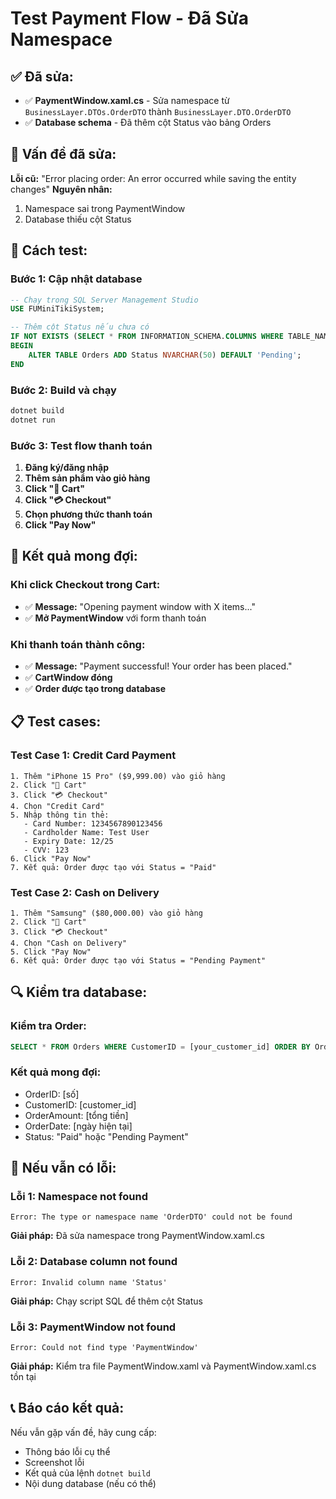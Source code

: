 # Test Payment Flow - Đã Sửa Namespace

## ✅ **Đã sửa:**
- ✅ **PaymentWindow.xaml.cs** - Sửa namespace từ `BusinessLayer.DTOs.OrderDTO` thành `BusinessLayer.DTO.OrderDTO`
- ✅ **Database schema** - Đã thêm cột Status vào bảng Orders

## 🔧 **Vấn đề đã sửa:**
**Lỗi cũ:** "Error placing order: An error occurred while saving the entity changes"
**Nguyên nhân:** 
1. Namespace sai trong PaymentWindow
2. Database thiếu cột Status

## 🚀 **Cách test:**

### **Bước 1: Cập nhật database**
```sql
-- Chạy trong SQL Server Management Studio
USE FUMiniTikiSystem;

-- Thêm cột Status nếu chưa có
IF NOT EXISTS (SELECT * FROM INFORMATION_SCHEMA.COLUMNS WHERE TABLE_NAME = 'Orders' AND COLUMN_NAME = 'Status')
BEGIN
    ALTER TABLE Orders ADD Status NVARCHAR(50) DEFAULT 'Pending';
END
```

### **Bước 2: Build và chạy**
```bash
dotnet build
dotnet run
```

### **Bước 3: Test flow thanh toán**
1. **Đăng ký/đăng nhập**
2. **Thêm sản phẩm vào giỏ hàng**
3. **Click "🛒 Cart"**
4. **Click "💳 Checkout"**
5. **Chọn phương thức thanh toán**
6. **Click "Pay Now"**

## 🎯 **Kết quả mong đợi:**

### **Khi click Checkout trong Cart:**
- ✅ **Message:** "Opening payment window with X items..."
- ✅ **Mở PaymentWindow** với form thanh toán

### **Khi thanh toán thành công:**
- ✅ **Message:** "Payment successful! Your order has been placed."
- ✅ **CartWindow đóng**
- ✅ **Order được tạo trong database**

## 📋 **Test cases:**

### **Test Case 1: Credit Card Payment**
```
1. Thêm "iPhone 15 Pro" ($9,999.00) vào giỏ hàng
2. Click "🛒 Cart"
3. Click "💳 Checkout"
4. Chọn "Credit Card"
5. Nhập thông tin thẻ:
   - Card Number: 1234567890123456
   - Cardholder Name: Test User
   - Expiry Date: 12/25
   - CVV: 123
6. Click "Pay Now"
7. Kết quả: Order được tạo với Status = "Paid"
```

### **Test Case 2: Cash on Delivery**
```
1. Thêm "Samsung" ($80,000.00) vào giỏ hàng
2. Click "🛒 Cart"
3. Click "💳 Checkout"
4. Chọn "Cash on Delivery"
5. Click "Pay Now"
6. Kết quả: Order được tạo với Status = "Pending Payment"
```

## 🔍 **Kiểm tra database:**

### **Kiểm tra Order:**
```sql
SELECT * FROM Orders WHERE CustomerID = [your_customer_id] ORDER BY OrderDate DESC
```

### **Kết quả mong đợi:**
- OrderID: [số]
- CustomerID: [customer_id]
- OrderAmount: [tổng tiền]
- OrderDate: [ngày hiện tại]
- Status: "Paid" hoặc "Pending Payment"

## 🚨 **Nếu vẫn có lỗi:**

### **Lỗi 1: Namespace not found**
```
Error: The type or namespace name 'OrderDTO' could not be found
```
**Giải pháp:** Đã sửa namespace trong PaymentWindow.xaml.cs

### **Lỗi 2: Database column not found**
```
Error: Invalid column name 'Status'
```
**Giải pháp:** Chạy script SQL để thêm cột Status

### **Lỗi 3: PaymentWindow not found**
```
Error: Could not find type 'PaymentWindow'
```
**Giải pháp:** Kiểm tra file PaymentWindow.xaml và PaymentWindow.xaml.cs tồn tại

## 📞 **Báo cáo kết quả:**

Nếu vẫn gặp vấn đề, hãy cung cấp:
- Thông báo lỗi cụ thể
- Screenshot lỗi
- Kết quả của lệnh `dotnet build`
- Nội dung database (nếu có thể) 